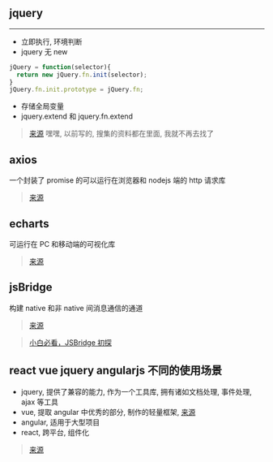 ## jquery

---

- 立即执行, 环境判断
- jquery 无 new

```JavaScript
jQuery = function(selector){
  return new jQuery.fn.init(selector);
}
jQuery.fn.init.prototype = jQuery.fn;
```

- 存储全局变量
- jquery.extend 和 jquery.fn.extend

> [来源](https://luckyray-fan.github.io/2019/10/06/jquery-study/) 嘿嘿, 以前写的, 搜集的资料都在里面, 我就不再去找了

## axios

一个封装了 promise 的可以运行在浏览器和 nodejs 端的 http 请求库

> [来源](https://github.com/axios/axios)

## echarts

可运行在 PC 和移动端的可视化库

> [来源](https://www.echartsjs.com/zh/feature.html)

## jsBridge

构建 native 和非 native 间消息通信的通道

> [来源](https://juejin.im/post/5abca877f265da238155b6bc)

> [小白必看，JSBridge 初探](https://juejin.im/post/5e5248216fb9a07cb0314fc9)

## react vue jquery angularjs 不同的使用场景

- jquery, 提供了兼容的能力, 作为一个工具库, 拥有诸如文档处理, 事件处理, ajax 等工具
- vue, 提取 angular 中优秀的部分, 制作的轻量框架, [来源](https://zh.wikipedia.org/wiki/Vue.js#%E5%8E%86%E5%8F%B2)
- angular, 适用于大型项目
- react, 跨平台, 组件化

> [来源](https://www.jianshu.com/p/1a348132ba2a)
